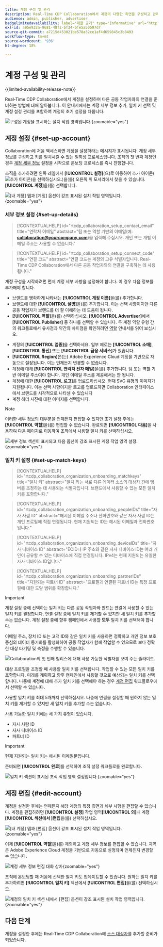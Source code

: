 ```yaml
---
title: 계정 구성 및 관리
description: Real-Time CDP Collaboration에서 계정의 다양한 측면을 구성하고 관리하는 방법에 대해 알아봅니다
audience: admin, publisher, advertiser
badgelimitedavailability: label="제한 공개" type="Informative" url="https://helpx.adobe.com/kr/legal/product-descriptions/real-time-customer-data-platform-collaboration.html newtab=true"
exl-id: a95e932a-9681-48f2-bf34-6fe5a50597d7
source-git-commit: a7215d453021be578a32ce1af4d659845c3b8493
workflow-type: tm+mt
source-wordcount: '936'
ht-degree: 18%

---
```


# 계정 구성 및 관리

{{limited-availability-release-note}}

Real-Time CDP Collaboration에서 계정을 설정하여 다른 공동 작업자와의 연결을 준비하는 방법에 대해 알아봅니다. 이 안내서에서는 계정 세부 정보 추가, 일치 키 선택 및 계정 설정 관리를 포함하여 계정의 초기 설정을 다룹니다.

![구성된 계정을 표시하는 설치 작업 영역입니다.](/help/assets/setup/manage-account/my-account.png){zoomable="yes"}

## 계정 설정 {#set-up-account}

Collaboration에 처음 액세스하면 계정을 설정하라는 메시지가 표시됩니다. 계정 세부 정보를 구성하고 키를 일치시킬 수 있는 일회성 프로세스입니다. 조직의 첫 번째 계정인 경우 [계정 세부 정보](#set-up-details) 설정을 시작으로 온보딩 프로세스를 즉시 진행합니다.

조직을 추가하려면 왼쪽 레일에서 **[!UICONTROL 설정]**(으)로 이동하여 추가 아이콘(![추가 아이콘)을 선택하십시오.](/help/assets/icons/plus.png))을(를) 오른쪽 위 모서리에서 찾을 수 있습니다. **[!UICONTROL 계정]**&#x200B;을(를) 선택합니다.

![[내 계정] 탭과 [계정] 옵션이 강조 표시된 설치 작업 영역입니다.](/help/assets/setup/manage-account/add-new-account.png){zoomable="yes"}

### 세부 정보 설정 {#set-up-details}

>[!CONTEXTUALHELP]
>id="rtcdp_collaboration_setup_contact_email"
>title="연락처 이메일"
>abstract="팀 또는 역할 기반의 이메일(예: **collaboration@yourcompany.com**)을 입력해 주십시오. 개인 또는 개별 이메일 주소는 사용할 수 없습니다."

>[!CONTEXTUALHELP]
>id="rtcdp_collaboration_setup_connect_code"
>title="연결 코드"
>abstract="연결 코드는 계정의 고유 식별자입니다. Real-Time CDP Collaboration에서 다른 공동 작업자와의 연결을 구축하는 데 사용됩니다."

계정 구성을 시작하려면 먼저 계정 세부 사항을 설정해야 합니다. 이 경우 다음 정보를 추가해야 합니다.

* 브랜드를 명확하게 나타내는 **[!UICONTROL 계정 이름]**&#x200B;을(를) 추가합니다.
* 브랜드에 대한 **[!UICONTROL 설명]**&#x200B;을(를) 추가합니다. 이는 선택 사항이지만 다른 공동 작업자가 브랜드를 더 잘 이해하는 데 도움이 됩니다.
* **[!UICONTROL 역할]**&#x200B;을(를) 선택하십시오. **[!UICONTROL Advertiser]**&#x200B;에서 **[!UICONTROL Publisher]** 중 하나를 선택할 수 있습니다. 두 계정 역할 유형 간의 워크플로에서 유사점과 약간의 차이점을 확인하려면 [역할](/help/guide/overview/roles.md) 안내서를 읽어 보십시오.
<!-- The above will need to be updated when I update things for B2B -->
* 계정의 **[!UICONTROL 업종]**&#x200B;을 선택하세요. 일부 예로는 **[!UICONTROL 소매]**, **[!UICONTROL 통신]** 또는 **[!UICONTROL 금융 서비스]**&#x200B;가 있습니다.
* **[!UICONTROL Region]**&#x200B;은(는) Adobe Experience Cloud 계정을 기반으로 자동으로 설정됩니다. 이는 언제든지 변경할 수 없습니다.
* 계정에 대해 **[!UICONTROL 연락처 전자 메일]**&#x200B;을(를) 추가합니다. 팀 또는 역할 기반 이메일 주소여야 합니다. 개인 이메일 주소를 제공해서는 안 됩니다.
* 계정에 대한 **[!UICONTROL 로고]**&#x200B;를 업로드하십시오. 현재 SVG 유형의 이미지가 지원됩니다. 이는 선택 사항이지만 로고를 업로드하면 Collaboration 인터페이스에서 브랜드를 시각적으로 나타낼 수 있습니다
* 계정 헤더 사진에 대한 이미지를 선택합니다.

>[!NOTE]
>
>이러한 세부 정보의 대부분을 언제든지 편집할 수 있지만 초기 설정 후에는 **[!UICONTROL 역할]**&#x200B;을(를) 편집할 수 없습니다. 완료되면 **[!UICONTROL 다음]**&#x200B;을 사용하여 다음 페이지로 이동하여 조직에서 사용할 일치 키를 선택하십시오.

![세부 정보 섹션이 표시되고 다음 옵션이 강조 표시된 계정 작업 영역 설정.](/help/assets/setup/manage-account/add-account-details.png){zoomable="yes"}

### 일치 키 설정 {#set-up-match-keys}

>[!CONTEXTUALHELP]
>id="rtcdp_collaboration_organization_onboarding_matchkeys"
>title="일치 키"
>abstract="일치 키는 서로 다른 데이터 소스의 대상자 간에 멤버를 조정하는 데 사용되는 식별자입니다. 브랜드에서 사용할 수 있는 모든 일치 키를 포함합니다."

>[!CONTEXTUALHELP]
>id="rtcdp_collaboration_organization_onboarding_peopleIDs"
>title="자사 사람 ID"
>abstract="해시된 이메일 주소나 전화번호와 같은 자사 사람 ID는 개인 프로필에 직접 연결됩니다. 현재 지원되는 ID는 해시된 이메일과 전화번호입니다."

>[!CONTEXTUALHELP]
>id="rtcdp_collaboration_organization_onboarding_deviceIDs"
>title="자사 디바이스 ID"
>abstract="ECID나 IP 주소와 같은 자사 디바이스 ID는 여러 개인이 공유할 수 있는 디바이스에 직접 연결됩니다. IPv4는 현재 지원되는 유일한 자사 디바이스 ID입니다."

>[!CONTEXTUALHELP]
>id="rtcdp_collaboration_organization_onboarding_partnerIDs"
>title="지원되는 파트너 ID"
>abstract="프로필과 연결된 파트너 ID는 특정 프로필에 대한 도달 범위를 확장합니다."

>[!IMPORTANT]
>
>계정 설정 중에 선택하는 일치 키는 다른 공동 작업자와 만드는 연결에 사용할 수 있는 일치 키를 결정합니다. 연결 설정 중에 일치 키를 제거할 수 있지만 새 일치 키를 추가할 수는 없습니다. 계정 설정 중에 향후 캠페인에서 사용할 **모두** 일치 키를 선택해야 합니다.

이메일 주소, 장치 ID 또는 고객 ID와 같은 일치 키를 사용하면 정확하고 개인 정보 보호 중심의 데이터 동기화를 활성화하여 공동 작업자가 함께 작업할 수 있으므로 보다 정확한 대상 타기팅 및 측정을 수행할 수 있습니다.

![Collaboration의 첫 번째 릴리스에 대해 사용 가능한 식별자를 보여 주는 슬라이드.](/help/assets/setup/manage-account/available-identifiers.png)

<!-- Eventually replace this image above to match branding better. -->

대상 프로필을 조정할 때 사용할 일치 키를 선택합니다. 작업할 수 있는 모든 일치 키를 포함합니다. 미래를 계획하고 향후 캠페인에서 사용할 것으로 예상되는 일치 키를 선택합니다. 나중에 계정에 대해 추가 일치 키를 선택해야 하는 경우 [계정 편집](#edit-account) 워크플로우에서 선택할 수 있습니다.

사용할 일치 키를 최대 5개까지 선택하십시오. 나중에 연결을 설정할 때 원하지 않는 일치 키를 제거할 수 있지만 새 일치 키를 추가할 수는 없습니다.

사용 가능한 일치 키에는 세 가지 유형이 있습니다.

* 자사 사람 ID
* 자사 디바이스 ID
* 파트너 ID

>[!IMPORTANT]
>
>현재 지원되는 일치 키는 해시된 이메일뿐입니다.

준비되면 **[!UICONTROL 완료]**&#x200B;를 선택하여 조직 설정 워크플로를 완료합니다.

![일치 키 섹션이 표시된 조직 작업 영역 설정입니다.](/help/assets/setup/manage-account/add-account-match-keys.png){zoomable="yes"}

## 계정 편집 {#edit-account}

계정을 설정한 후에는 언제든지 해당 계정의 특정 측면과 세부 사항을 편집할 수 있습니다. 계정을 편집하려면 **[!UICONTROL 설정]** 작업 영역&#x200B;**[!UICONTROL 의]**&#x200B;내 계정&#x200B;**[!UICONTROL 섹션에서 &#x200B;]편집**&#x200B;을(를) 선택하십시오.

![[내 계정] 탭과 [편집] 옵션이 강조 표시된 설치 작업 영역입니다.](/help/assets/setup/manage-account/edit-account.png){zoomable="yes"}

이제 **[!UICONTROL 역할]**&#x200B;을(를) 제외하고 계정 세부 정보를 편집할 수 있습니다. 지역은 Adobe Experience Cloud 계정을 기반으로 자동으로 설정되며 언제든지 변경할 수 없습니다.

![계정 세부 정보 편집 대화 상자](/help/assets/setup/manage-account/editable-options.png){zoomable="yes"}

조직에 온보딩할 때 처음에 선택한 일치 키도 업데이트할 수 있습니다. 원하는 일치 키를 추가하려면 **[!UICONTROL 일치 키]** 섹션에서 **[!UICONTROL 편집]**&#x200B;을(를) 선택하십시오.

![계정의 일치 키 섹션 내에서 [편집] 옵션이 강조 표시된 설치 작업 영역입니다.](/help/assets/setup/manage-account/edit-match-keys.png){zoomable="yes"}

## 다음 단계

계정을 설정한 후에는 Real-Time CDP Collaboration에 [소스 대상자](/help/guide/setup/onboard-audiences.md)를 추가할 준비가 되었습니다.
